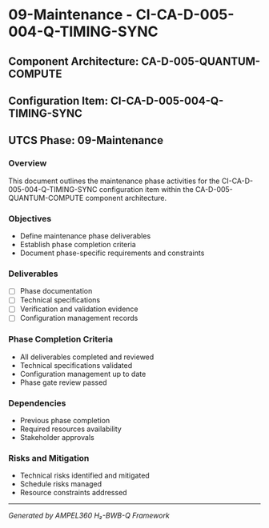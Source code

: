 # 09-Maintenance - CI-CA-D-005-004-Q-TIMING-SYNC

## Component Architecture: CA-D-005-QUANTUM-COMPUTE
## Configuration Item: CI-CA-D-005-004-Q-TIMING-SYNC
## UTCS Phase: 09-Maintenance

### Overview
This document outlines the maintenance phase activities for the CI-CA-D-005-004-Q-TIMING-SYNC configuration item within the CA-D-005-QUANTUM-COMPUTE component architecture.

### Objectives
- Define maintenance phase deliverables
- Establish phase completion criteria
- Document phase-specific requirements and constraints

### Deliverables
- [ ] Phase documentation
- [ ] Technical specifications
- [ ] Verification and validation evidence
- [ ] Configuration management records

### Phase Completion Criteria
- All deliverables completed and reviewed
- Technical specifications validated
- Configuration management up to date
- Phase gate review passed

### Dependencies
- Previous phase completion
- Required resources availability
- Stakeholder approvals

### Risks and Mitigation
- Technical risks identified and mitigated
- Schedule risks managed
- Resource constraints addressed

---
*Generated by AMPEL360 H₂-BWB-Q Framework*
